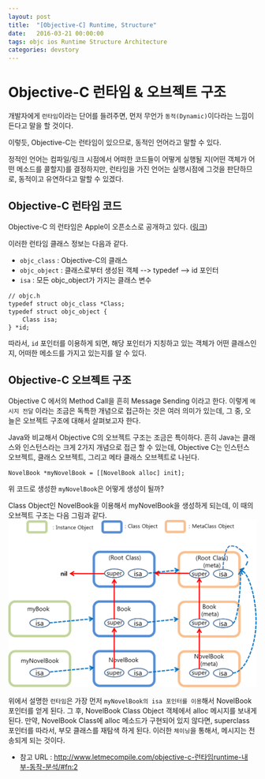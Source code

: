 ```yaml
---
layout: post
title:  "[Objective-C] Runtime, Structure"
date:   2016-03-21 00:00:00
tags: objc ios Runtime Structure Architecture
categories: devstory
---
```



# Objective-C 런타임 & 오브젝트 구조
개발자에게 `런타임`이라는 단어를 들려주면, 먼저 무언가 `동적(Dynamic)`이다라는 느낌이 든다고 말을 할 것이다. 

이렇듯, Objective-C는 런타임이 있으므로, 동적인 언어라고 말할 수 있다. 

정적인 언어는 컴파일/링크 시점에서 어떠한 코드들이 어떻게 실행될 지(어떤 객체가 어떤 메소드를 콜할지)를 결정하지만, 런타임을 가진 언어는 실행시점에 그것을 판단하므로, 동적이고 유연하다고 말할 수 있겠다.

## Objective-C 런타임 코드
Objective-C 의 런타임은 Apple이 오픈소스로 공개하고 있다. ([링크](http://opensource.apple.com)) 

이러한 런타임 클래스 정보는 다음과 같다.
- `objc_class` : Objective-C의 클래스
- `objc_object` : 클래스로부터 생성된 객체 --> typedef --> id 포인터
- `isa` : 모든 objc_object가 가지는 클래스 변수

```objc
// objc.h
typedef struct objc_class *Class;
typedef struct objc_object {
    Class isa;
} *id;
```

따라서, `id` 포인터를 이용하게 되면, 해당 포인터가 지칭하고 있는 객체가 어떤 클래스인지, 어떠한 메소드를 가지고 있는지를 알 수 있다.


## Objective-C 오브젝트 구조
Objective C 에서의 Method Call을 흔히 Message Sending 이라고 한다. 이렇게 `메시지 전달` 이라는 조금은 독특한 개념으로 접근하는 것은 여러 의미가 있는데, 그 중, 오늘은 오브젝트 구조에 대해서 살펴보고자 한다.

Java와 비교해서 Objective C의 오브젝트 구조는 조금은 특이하다. 흔히 Java는 클래스와 인스턴스라는 크게 2가지 개념으로 접근 할 수 있는데, Objective C는 인스턴스 오브젝트, 클래스 오브젝트, 그리고 메타 클래스 오브젝트로 나뉜다.

```objc
NovelBook *myNovelBook = [[NovelBook alloc] init]; 
```

위 코드로 생성한 `myNovelBook`은 어떻게 생성이 될까?

Class Object인 NovelBook을 이용해서 myNovelBook을 생성하게 되는데, 이 때의 오브젝트 구조는 다음 그림과 같다.
![objective c object structure](https://raw.githubusercontent.com/karl-park/karl-park.github.io/master/assets/images/objectstructure/objectstructure.png)

위에서 설명한 `런타임`은 가장 먼저 `myNovelBook의 isa 포인터를 이용`해서 NovelBook 포인터를 얻게 된다. 그 후, NovelBook Class Object 객체에서 alloc 메시지를 보내게 된다. 만약, NovelBook Class에 alloc 메소드가 구현되어 있지 않다면, superclass 포인터를 따라서, 부모 클래스를 재탐색 하게 된다. 이러한 `체이닝`을 통해서, 메시지는 전송되게 되는 것이다.


- 참고 URL : http://www.letmecompile.com/objective-c-런타임runtime-내부-동작-분석/#fn:2